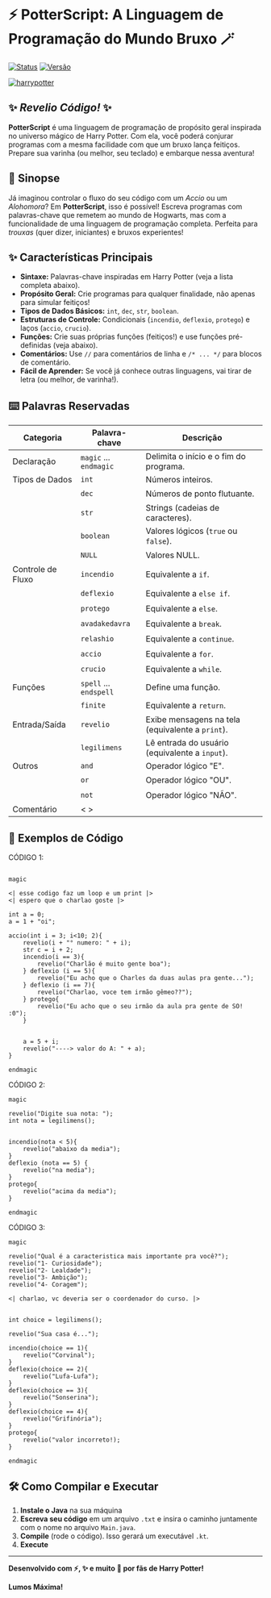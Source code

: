 # ⚡️ PotterScript: A Linguagem de Programação do Mundo Bruxo 🪄

[![Status](https://img.shields.io/badge/Status-Em%20Desenvolvimento-brightgreen.svg)](https://shields.io/)
[![Versão](https://img.shields.io/badge/Versão-1.0-blue.svg)](https://shields.io/)

[![harrypotter](https://media1.tenor.com/m/M9kOGVX74UsAAAAC/abell46s-voldemor.gif)](https://www.youtube.com/watch?v=PIwhCiZeVjg)

## ✨ *Revelio Código!* ✨

**PotterScript** é uma linguagem de programação de propósito geral inspirada no universo mágico de Harry Potter. Com ela, você poderá conjurar programas com a mesma facilidade com que um bruxo lança feitiços. Prepare sua varinha (ou melhor, seu teclado) e embarque nessa aventura!

## 📜 Sinopse

Já imaginou controlar o fluxo do seu código com um *Accio* ou um *Alohomora*? Em **PotterScript**, isso é possível! Escreva programas com palavras-chave que remetem ao mundo de Hogwarts, mas com a funcionalidade de uma linguagem de programação completa. Perfeita para *trouxas* (quer dizer, iniciantes) e bruxos experientes!

## ✨ Características Principais

*   **Sintaxe:** Palavras-chave inspiradas em Harry Potter (veja a lista completa abaixo).
*   **Propósito Geral:** Crie programas para qualquer finalidade, não apenas para simular feitiços!
*   **Tipos de Dados Básicos:** `int`, `dec`, `str`, `boolean`.
*   **Estruturas de Controle:** Condicionais (`incendio`, `deflexio`, `protego`) e laços (`accio`, `crucio`).
*   **Funções:** Crie suas próprias funções (feitiços!) e use funções pré-definidas (veja abaixo).
*   **Comentários:** Use `//` para comentários de linha e `/* ... */` para blocos de comentário.
*   **Fácil de Aprender:** Se você já conhece outras linguagens, vai tirar de letra (ou melhor, de varinha!).

## ⌨️ Palavras Reservadas

Categoria | Palavra-chave | Descrição
--------- | ------------- | -----------
Declaração | `magic` ... `endmagic` | Delimita o início e o fim do programa.
Tipos de Dados | `int` | Números inteiros.
ㅤ| `dec` | Números de ponto flutuante.
ㅤ| `str` | Strings (cadeias de caracteres).
ㅤ| `boolean` | Valores lógicos (`true` ou `false`).
ㅤ| `NULL` | Valores NULL.
Controle de Fluxo | `incendio` | Equivalente a `if`.
ㅤ| `deflexio` | Equivalente a `else if`.
ㅤ| `protego` | Equivalente a `else`.
ㅤ| `avadakedavra` | Equivalente a `break`.
ㅤ| `relashio` | Equivalente a `continue`.
ㅤ| `accio` | Equivalente a `for`.
ㅤ| `crucio` | Equivalente a `while`.
Funções | `spell` ... `endspell` | Define uma função.
ㅤ| `finite` | Equivalente a `return`.
Entrada/Saída | `revelio` | Exibe mensagens na tela (equivalente a `print`).
ㅤ| `legilimens` | Lê entrada do usuário (equivalente a `input`).
Outros | `and` | Operador lógico "E".
ㅤ| `or` | Operador lógico "OU".
ㅤ| `not` | Operador lógico "NÃO".
Comentário | <  > | 

## 🚀 Exemplos de Código

CÓDIGO 1:

```potterscript

magic

<| esse codigo faz um loop e um print |>
<| espero que o charlao goste |>

int a = 0;
a = 1 + "oi"; 

accio(int i = 3; i<10; 2){
    revelio(i + "° numero: " + i);
    str c = i + 2;
    incendio(i == 3){
        revelio("Charlão é muito gente boa");
    } deflexio (i == 5){
        revelio("Eu acho que o Charles da duas aulas pra gente...");
    } deflexio (i == 7){
        revelio("Charlao, voce tem irmão gêmeo??");
    } protego{
        revelio("Eu acho que o seu irmão da aula pra gente de SO! :0");
    }


    a = 5 + i;
    revelio("----> valor do A: " + a);
}

endmagic

```

CÓDIGO 2:


```potterscript
magic

revelio("Digite sua nota: ");
int nota = legilimens();


incendio(nota < 5){
	revelio("abaixo da media");
}
deflexio (nota == 5) {
	revelio("na media");
}
protego{
	revelio("acima da media");
}

endmagic
```

CÓDIGO 3:

```potterscript
magic

revelio("Qual é a caracteristica mais importante pra você?");
revelio("1- Curiosidade");
revelio("2- Lealdade");
revelio("3- Ambição");
revelio("4- Coragem");

<| charlao, vc deveria ser o coordenador do curso. |>


int choice = legilimens();

revelio("Sua casa é...");

incendio(choice == 1){
    revelio("Corvinal");
}
deflexio(choice == 2){
    revelio("Lufa-Lufa");
}
deflexio(choice == 3){
    revelio("Sonserina");
}
deflexio(choice == 4){
    revelio("Grifinória");
}
protego{
    revelio("valor incorreto!);
}

endmagic
```

## 🛠️ Como Compilar e Executar

1.  **Instale o Java** na sua máquina
2.  **Escreva seu código** em um arquivo `.txt` e insira o caminho juntamente com o nome no arquivo `Main.java`.
3.  **Compile** (rode o código). Isso gerará um executável `.kt`.
4.  **Execute**

---

**Desenvolvido com ⚡️, ✨ e muito 🧪 por fãs de Harry Potter!**

**Lumos Máxima!**
